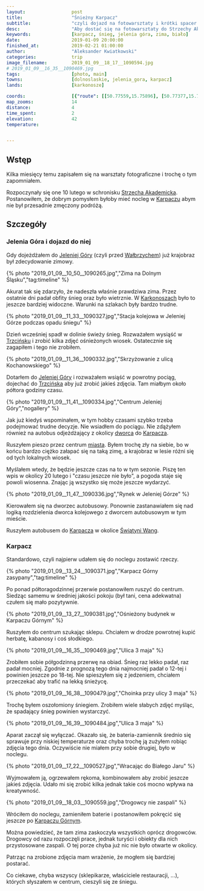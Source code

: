 ```yaml
---
layout:                 post
title:                  "Śnieżny Karpacz"
subtitle:               "czyli dojazd na fotowarsztaty i krótki spacer do centrum Karpacza"
desc:                   "Aby dostać się na fotowarsztaty do Strzechy Akademickiej postanowiłem podzielić dojazd noclegiem w Karpaczu. Tego dnia były obfite opady śniegu dlatego ruszyłem do centrum miasta. Niestety miałem problem z baterią do aparatu i nie udało mi się zrobić ciekawych zdjęć."
keywords:               [karpacz, śnieg, jelenia góra, zima, biało]
date:                   2019-01-09 20:00:00
finished_at:            2019-02-21 01:00:00
author:                 "Aleksander Kwiatkowski"
categories:             trip
image_filename:         2019_01_09__18_17__1090594.jpg
# 2019_01_09__16_35__1090469.jpg
tags:                   [photo, main]
towns:                  [dolnoslaskie, jelenia_gora, karpacz]
lands:                  [karkonosze]

coords:                 [{"route": [[50.77559,15.75896], [50.77377,15.73875], [50.77554,15.72694], [50.77828,15.72591]], "type": "hike"}]
map_zooms:              14
distance:               4
time_spent:             2
elevation:              42
temperature:            


---
```


[wiki-strzecha-akademicka]: https://pl.wikipedia.org/wiki/Schronisko_PTTK_%E2%80%9EStrzecha_Akademicka%E2%80%9D
[wiki-karpacz]: https://pl.wikipedia.org/wiki/Karpacz
[wiki-jelenia-gora]: https://pl.wikipedia.org/wiki/Jelenia_G%C3%B3ra
[wiki-walbrzych]: https://pl.wikipedia.org/wiki/Wa%C5%82brzych
[wiki-karkonosze]: https://pl.wikipedia.org/wiki/Karkonosze
[wiki-trzcinsko]: https://pl.wikipedia.org/wiki/Trzci%C5%84sko
[wiki-jelenia-dworzec]: https://pl.wikipedia.org/wiki/Jelenia_G%C3%B3ra_(stacja_kolejowa)
[wiki-wang]: https://pl.wikipedia.org/wiki/%C5%9Awi%C4%85tynia_Wang
[wiki-karpacz-gorny]: https://pl.wikipedia.org/wiki/Karpacz_G%C3%B3rny


## Wstęp

Kilka miesięcy temu zapisałem się na warsztaty fotograficzne i trochę
o tym zapomniałem.

Rozpoczynały się one 10 lutego w schronisku
[Strzecha Akademicka][wiki-strzecha-akademicka].
Postanowiłem, że dobrym pomysłem byłoby mieć nocleg w [Karpaczu][wiki-karpacz]
abym nie był przesadnie zmęczony podróżą.

## Szczegóły

### Jelenia Góra i dojazd do niej

Gdy dojeżdżałem do [Jeleniej Góry][wiki-jelenia-gora] (czyli przed
[Wałbrzychem][wiki-walbrzych]) już krajobraz był zdecydowanie zimowy.

{% photo "2019_01_09__10_50__1090265.jpg","Zima na Dolnym Śląsku","tag:timeline" %}

Akurat tak się zdarzyło, że nadeszła właśnie prawdziwa zima. Przez ostatnie
dni padał obfity śnieg oraz było wietrznie. W [Karkonoszach][wiki-karkonosze]
było to jeszcze bardziej widoczne. Warunki na szlakach były bardzo trudne.

{% photo "2019_01_09__11_33__1090327.jpg","Stacja kolejowa w Jeleniej Górze podczas opadu śniegu" %}

Dzień wcześniej spadł w dolinie świeży śnieg. Rozważałem wysiąść w
[Trzcińsku][wiki-trzcinsko] i zrobić kilka zdjęć ośnieżonych wiosek. Ostatecznie
się zagapiłem i tego nie zrobiłem.

{% photo "2019_01_09__11_36__1090332.jpg","Skrzyżowanie z ulicą Kochanowskiego" %}

Dotarłem do [Jeleniej Góry][wiki-jelenia-gora] i rozważałem wsiąść w powrotny
pociąg, dojechać do [Trzcińska][wiki-trzcinsko] aby już zrobić jakieś zdjęcia.
Tam miałbym około półtora godziny czasu.

{% photo "2019_01_09__11_41__1090334.jpg","Centrum Jeleniej Góry","nogallery" %}

Jak już kiedyś wspominałem, w tym hobby czasami szybko trzeba
podejmować trudne decyzje. Nie wsiadłem do pociągu.
Nie zdążyłem również na autobus odjeżdżający z
okolicy [dworca][wiki-jelenia-dworzec] do [Karpacza][wiki-karpacz].

Ruszyłem pieszo przez centrum [miasta][wiki-jelenia-gora].
Byłem trochę zły na siebie, bo w końcu bardzo
ciężko załapać się na taką zimę, a krajobraz w lesie różni się od tych
lokalnych wiosek.

Myślałem wtedy, że będzie jeszcze czas na to w tym sezonie.
Piszę ten wpis w okolicy 20 lutego i "czasu jeszcze nie było",
a pogoda staje się powoli wiosenna. Znając ją wszystko się może jeszcze wydarzyć.

{% photo "2019_01_09__11_47__1090336.jpg","Rynek w Jeleniej Górze" %}

Kierowałem się na dworzec autobusowy. Ponownie zastanawiałem się nad logiką rozdzielenia
dworca kolejowego z dworcem autobusowym w tym mieście.

Ruszyłem autobusem do [Karpacza][wiki-karpacz] w okolice [Świątyni Wang][wiki-wang].

### Karpacz

Standardowo, czyli najpierw udałem się do noclegu zostawić rzeczy.

{% photo "2019_01_09__13_24__1090371.jpg","Karpacz Górny zasypany","tag:timeline" %}

Po ponad półtoragodzinnej przerwie postanowiłem ruszyć do centrum. Siedząc
samemu w średniej jakości pokoju (był tani, cena adekwatna) czułem się mało
pozytywnie.

{% photo "2019_01_09__13_27__1090381.jpg","Ośnieżony budynek w Karpaczu Górnym" %}

Ruszyłem do centrum szukając sklepu. Chciałem w drodze powrotnej kupić herbatę,
kabanosy i coś słodkiego.

{% photo "2019_01_09__16_35__1090469.jpg","Ulica 3 maja" %}

Zrobiłem sobie półgodzinną przerwę na obiad. Śnieg raz lekko padał, raz padał mocniej.
Zgodnie z prognozą tego dnia najmocniej padał o 12-tej i powinien jeszcze po 18-tej.
Nie spieszyłem się z jedzeniem, chciałem przeczekać aby trafić na lekką śnieżycę.

{% photo "2019_01_09__16_38__1090479.jpg","Choinka przy ulicy 3 maja" %}

Trochę byłem oszołomiony śniegiem. Zrobiłem wiele słabych zdjęć myśląc,
że spadający śnieg powinien wystarczyć.

{% photo "2019_01_09__16_39__1090484.jpg","Ulica 3 maja" %}

Aparat zaczął się wyłączać. Okazało się, że bateria-zamiennik średnio
się sprawuje przy niskiej temperaturze oraz chyba trochę ją zużyłem
robiąc zdjęcia tego dnia. Oczywiście nie miałem przy sobie drugiej,
było w noclegu.

{% photo "2019_01_09__17_22__1090527.jpg","Wracając do Białego Jaru" %}

Wyjmowałem ją, ogrzewałem rękoma, kombinowałem aby zrobić jeszcze jakieś
zdjęcia. Udało mi się zrobić kilka jednak takie coś mocno wpływa
na kreatywność.

{% photo "2019_01_09__18_03__1090559.jpg","Drogowcy nie zaspali" %}

Wróciłem do noclegu, zamieniłem baterie i postanowiłem pokręcić się
jeszcze po [Karpaczu Górnym][wiki-karpacz-gorny].

Można powiedzieć, że tam zima zaskoczyła wszystkich oprócz drogowców.
Drogowcy od razu rozpoczęli prace, jednak turyści i obiekty dla nich przystosowane
zaspali. O tej porze chyba już nic nie było otwarte w okolicy.

Patrząc na zrobione zdjęcia mam wrażenie, że mogłem się bardziej postarać.

Co ciekawe, chyba wszyscy (sklepikarze, właściciele restauracji, ...),
których słyszałem w centrum, cieszyli się ze śniegu.
